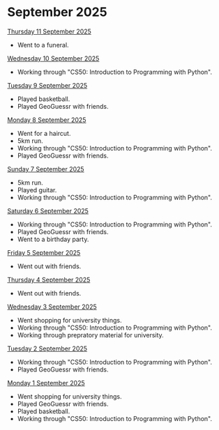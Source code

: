 # September 2025
<ins> Thursday 11 September 2025 </ins> <br>
+ Went to a funeral.

<ins> Wednesday 10 September 2025 </ins> <br>
+ Working through "CS50: Introduction to Programming with Python".

<ins> Tuesday 9 September 2025 </ins> <br>
+ Played basketball.
+ Played GeoGuessr with friends.

<ins> Monday 8 September 2025 </ins> <br>
+ Went for a haircut.
+ 5km run.
+ Working through "CS50: Introduction to Programming with Python".
+ Played GeoGuessr with friends.

<ins> Sunday 7 September 2025 </ins> <br>
+ 5km run.
+ Played guitar.
+ Working through "CS50: Introduction to Programming with Python".

<ins> Saturday 6 September 2025 </ins> <br>
+ Working through "CS50: Introduction to Programming with Python".
+ Played GeoGuessr with friends.
+ Went to a birthday party.

<ins> Friday 5 September 2025 </ins> <br>
+ Went out with friends.

<ins> Thursday 4 September 2025 </ins> <br>
+ Went out with friends.

<ins> Wednesday 3 September 2025 </ins> <br>
+ Went shopping for university things.
+ Working through "CS50: Introduction to Programming with Python".
+ Working through prepratory material for university.

<ins> Tuesday 2 September 2025 </ins> <br>
+ Working through "CS50: Introduction to Programming with Python".
+ Played GeoGuessr with friends.

<ins> Monday 1 September 2025 </ins> <br>
+ Went shopping for university things.
+ Played GeoGuessr with friends.
+ Played basketball.
+ Working through "CS50: Introduction to Programming with Python".
